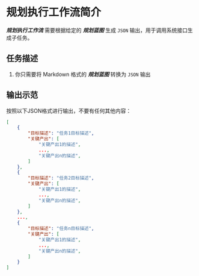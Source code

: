 # 规划执行工作流简介

***规划执行工作流*** 需要根据给定的 ***规划蓝图*** 生成 `JSON` 输出，用于调用系统接口生成子任务。

## 任务描述

1. 你只需要将 Markdown 格式的 ***规划蓝图*** 转换为 `JSON` 输出

## 输出示范

按照以下JSON格式进行输出，不要有任何其他内容：

```json
[
    {
        "目标描述": "任务1目标描述",
        "关键产出": [
            "关键产出1的描述",
            ...,
            "关键产出n的描述",
        ]
    },
    {
        "目标描述": "任务2目标描述",
        "关键产出": [
            "关键产出1的描述",
            ...,
            "关键产出n的描述",
        ]
    },
    ..., 
    {
        "目标描述": "任务n目标描述",
        "关键产出": [
            "关键产出1的描述",
            ...,
            "关键产出n的描述",
        ]
    }
]
```
